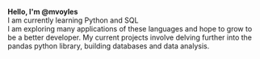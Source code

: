 <b>Hello, I'm @mvoyles </b></br>
I am currently learning Python and SQL </br>
I am exploring many applications of these languages and hope to grow to be a better developer. My current projects involve delving further into the pandas python library, 
building databases and data analysis.
<!---
mvoyles/mvoyles is a ✨ special ✨ repository because its `README.md` (this file) appears on your GitHub profile.
You can click the Preview link to take a look at your changes.
--->
